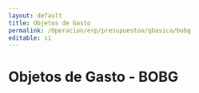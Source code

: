 ```yaml
---
layout: default
title: Objetos de Gasto
permalink: /Operacion/erp/presupuestoo/qbasica/bobg
editable: si
---
```


#  Objetos de Gasto - BOBG



